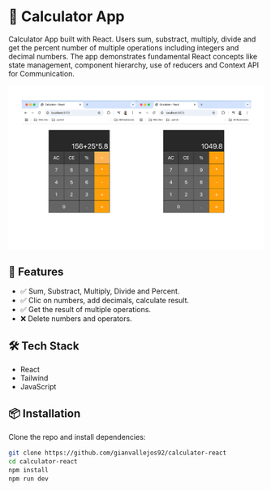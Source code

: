 # 🧮 Calculator App

Calculator App built with React. Users sum, substract, multiply, divide and get the percent number of multiple operations including integers and decimal numbers. The app demonstrates fundamental React concepts like state management, component hierarchy, use of reducers and Context API for Communication.

![screenshot](./screenshot.png)

## 🚀 Features

- ✅ Sum, Substract, Multiply, Divide and Percent. 
- ✅ Clic on numbers, add decimals, calculate result.
- ✅ Get the result of multiple operations.
- ❌ Delete numbers and operators.


## 🛠️ Tech Stack

- React
- Tailwind
- JavaScript

## 📦 Installation

Clone the repo and install dependencies:

```bash
git clone https://github.com/gianvallejos92/calculator-react
cd calculator-react
npm install
npm run dev